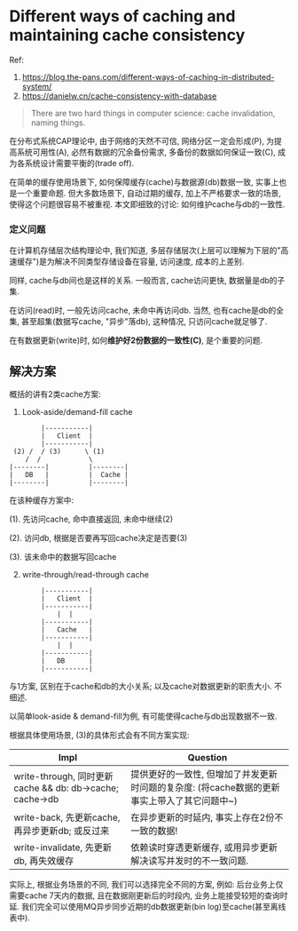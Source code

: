 # Different ways of caching and maintaining cache consistency

Ref:

1. https://blog.the-pans.com/different-ways-of-caching-in-distributed-system/
2. https://danielw.cn/cache-consistency-with-database

> There are two hard things in computer science: cache invalidation, naming things.

在分布式系统CAP理论中, 由于网络的天然不可信, 网络分区一定会形成(P), 为提高系统可用性(A), 必然有数据的冗余备份需求, 多备份的数据如何保证一致(C), 成为各系统设计需要平衡的(trade off).

在简单的缓存使用场景下, 如何保障缓存(cache)与数据源(db)数据一致, 实事上也是一个重要命题. 但大多数场景下, 自动过期的缓存, 加上不严格要求一致的场景, 使得这个问题很容易不被重视. 本文即细致的讨论: 如何维护cache与db的一致性.

### 定义问题

在计算机存储层次结构理论中, 我们知道, 多层存储层次(上层可以理解为下层的"高速缓存")是为解决不同类型存储设备在容量, 访问速度, 成本的上差别. 

同样, cache与db间也是这样的关系. 一般而言, cache访问更快, 数据量是db的子集.

在访问(read)时, 一般先访问cache, 未命中再访问db. 当然, 也有cache是db的全集, 甚至超集(数据写cache, "异步"落db), 这种情况, 只访问cache就足够了.

在有数据更新(write)时, 如何**维护好2份数据的一致性(C)**, 是个重要的问题.

## 解决方案

概括的讲有2类cache方案: 

1. Look-aside/demand-fill cache

```text
        |-----------|
        |   Client  |
        |-----------|  
 (2) /  / (3)      \ (1)
    /  /            \
|--------|          |--------|
|   DB   |          |  Cache |
|--------|          |--------|
```

在该种缓存方案中:

(1). 先访问cache, 命中直接返回, 未命中继续(2)

(2). 访问db, 根据是否要再写回cache决定是否要(3)

(3). 该未命中的数据写回cache

2. write-through/read-through cache

```text
        |-----------|
        |   Client  |
        |-----------|  
            |  |
        |-----------|
        |   Cache   |
        |-----------|  
            |  |
        |-----------|
        |   DB      |
        |-----------|  
```

与1方案, 区别在于cache和db的大小关系; 以及cache对数据更新的职责大小. 不细述.

以简单look-aside & demand-fill为例, 有可能使得cache与db出现数据不一致.

根据具体使用场景, (3)的具体形式会有不同方案实现:

| Impl | Question |
|------|----------|
| write-through, 同时更新cache && db: db->cache; cache->db | 提供更好的一致性, 但增加了并发更新时问题的复杂度: (将cache数据的更新事实上带入了其它问题中~) |
| write-back, 先更新cache, 再异步更新db; 或反过来 | 在异步更新的时延内, 事实上存在2份不一致的数据! |
| write-invalidate, 先更新db, 再失效缓存 | 依赖读时穿透更新缓存, 或用异步更新解决读写并发时的不一致问题. |

实际上, 根据业务场景的不同, 我们可以选择完全不同的方案, 例如: 后台业务上仅需要cache 7天内的数据, 且在数据刚更新后的时段内, 业务上能接受较短的查询时延. 我们完全可以使用MQ异步同步近期的db数据更新(bin log)至cache(甚至离线表中).
